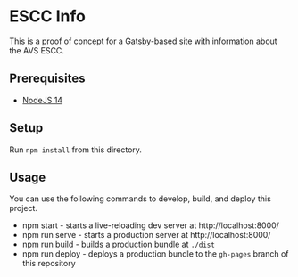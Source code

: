 # ESCC Info

This is a proof of concept for a Gatsby-based site with information about the AVS ESCC.

## Prerequisites

- [NodeJS 14](https://nodejs.org/en/download/)

## Setup

Run `npm install` from this directory.

## Usage

You can use the following commands to develop, build, and deploy this project.

- npm start - starts a live-reloading dev server at http://localhost:8000/
- npm run serve - starts a production server at http://localhost:8000/
- npm run build - builds a production bundle at `./dist`
- npm run deploy - deploys a production bundle to the `gh-pages` branch of this repository
